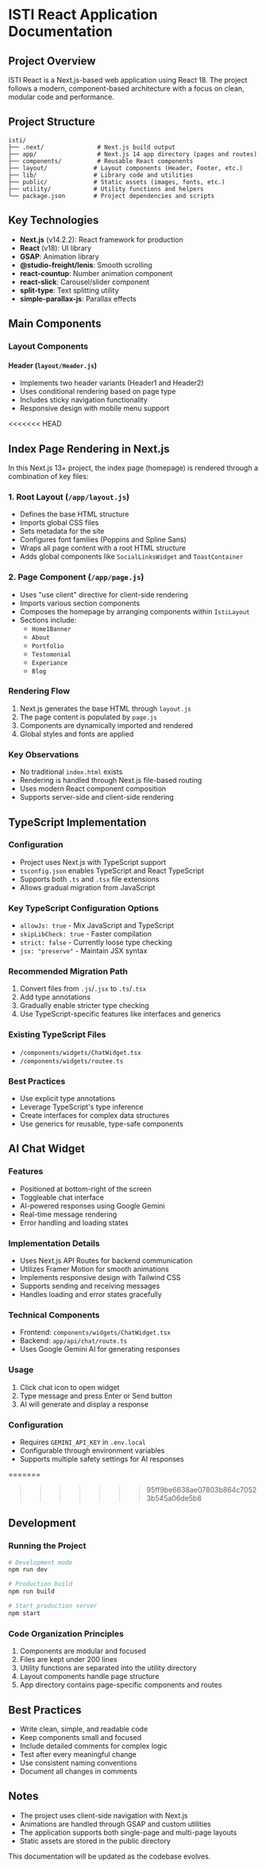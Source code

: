 # ISTI React Application Documentation

## Project Overview
ISTI React is a Next.js-based web application using React 18. The project follows a modern, component-based architecture with a focus on clean, modular code and performance.

## Project Structure

```
isti/
├── .next/               # Next.js build output
├── app/                 # Next.js 14 app directory (pages and routes)
├── components/          # Reusable React components
├── layout/             # Layout components (Header, Footer, etc.)
├── lib/                # Library code and utilities
├── public/             # Static assets (images, fonts, etc.)
├── utility/            # Utility functions and helpers
└── package.json        # Project dependencies and scripts
```

## Key Technologies

- **Next.js** (v14.2.2): React framework for production
- **React** (v18): UI library
- **GSAP**: Animation library
- **@studio-freight/lenis**: Smooth scrolling
- **react-countup**: Number animation component
- **react-slick**: Carousel/slider component
- **split-type**: Text splitting utility
- **simple-parallax-js**: Parallax effects

## Main Components

### Layout Components

#### Header (`layout/Header.js`)
- Implements two header variants (Header1 and Header2)
- Uses conditional rendering based on page type
- Includes sticky navigation functionality
- Responsive design with mobile menu support

<<<<<<< HEAD
## Index Page Rendering in Next.js

In this Next.js 13+ project, the index page (homepage) is rendered through a combination of key files:

### 1. Root Layout (`/app/layout.js`)
- Defines the base HTML structure
- Imports global CSS files
- Sets metadata for the site
- Configures font families (Poppins and Spline Sans)
- Wraps all page content with a root HTML structure
- Adds global components like `SocialLinksWidget` and `ToastContainer`

### 2. Page Component (`/app/page.js`)
- Uses "use client" directive for client-side rendering
- Imports various section components
- Composes the homepage by arranging components within `IstiLayout`
- Sections include:
  - `Home1Banner`
  - `About`
  - `Portfolio`
  - `Testomonial`
  - `Experiance`
  - `Blog`

### Rendering Flow
1. Next.js generates the base HTML through `layout.js`
2. The page content is populated by `page.js`
3. Components are dynamically imported and rendered
4. Global styles and fonts are applied

### Key Observations
- No traditional `index.html` exists
- Rendering is handled through Next.js file-based routing
- Uses modern React component composition
- Supports server-side and client-side rendering

## TypeScript Implementation

### Configuration
- Project uses Next.js with TypeScript support
- `tsconfig.json` enables TypeScript and React TypeScript
- Supports both `.ts` and `.tsx` file extensions
- Allows gradual migration from JavaScript

### Key TypeScript Configuration Options
- `allowJs: true` - Mix JavaScript and TypeScript
- `skipLibCheck: true` - Faster compilation
- `strict: false` - Currently loose type checking
- `jsx: "preserve"` - Maintain JSX syntax

### Recommended Migration Path
1. Convert files from `.js`/`.jsx` to `.ts`/`.tsx`
2. Add type annotations
3. Gradually enable stricter type checking
4. Use TypeScript-specific features like interfaces and generics

### Existing TypeScript Files
- `/components/widgets/ChatWidget.tsx`
- `/components/widgets/routee.ts`

### Best Practices
- Use explicit type annotations
- Leverage TypeScript's type inference
- Create interfaces for complex data structures
- Use generics for reusable, type-safe components

## AI Chat Widget

### Features
- Positioned at bottom-right of the screen
- Toggleable chat interface
- AI-powered responses using Google Gemini
- Real-time message rendering
- Error handling and loading states

### Implementation Details
- Uses Next.js API Routes for backend communication
- Utilizes Framer Motion for smooth animations
- Implements responsive design with Tailwind CSS
- Supports sending and receiving messages
- Handles loading and error states gracefully

### Technical Components
- Frontend: `components/widgets/ChatWidget.tsx`
- Backend: `app/api/chat/route.ts`
- Uses Google Gemini AI for generating responses

### Usage
1. Click chat icon to open widget
2. Type message and press Enter or Send button
3. AI will generate and display a response

### Configuration
- Requires `GEMINI_API_KEY` in `.env.local`
- Configurable through environment variables
- Supports multiple safety settings for AI responses

=======
>>>>>>> 95ff9be6638ae07803b864c70523b545a06de5b8
## Development

### Running the Project
```bash
# Development mode
npm run dev

# Production build
npm run build

# Start production server
npm start
```

### Code Organization Principles
1. Components are modular and focused
2. Files are kept under 200 lines
3. Utility functions are separated into the utility directory
4. Layout components handle page structure
5. App directory contains page-specific components and routes

## Best Practices
- Write clean, simple, and readable code
- Keep components small and focused
- Include detailed comments for complex logic
- Test after every meaningful change
- Use consistent naming conventions
- Document all changes in comments

## Notes
- The project uses client-side navigation with Next.js
- Animations are handled through GSAP and custom utilities
- The application supports both single-page and multi-page layouts
- Static assets are stored in the public directory

This documentation will be updated as the codebase evolves.
